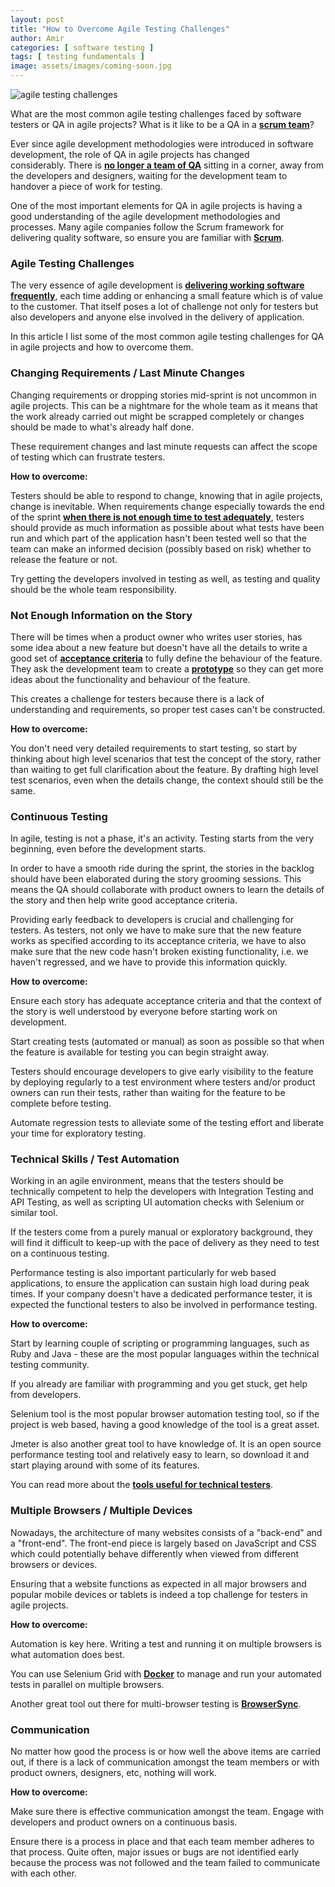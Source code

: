 ```yaml
---
layout: post
title: "How to Overcome Agile Testing Challenges"
author: Amir
categories: [ software testing ]
tags: [ testing fundamentals ]
image: assets/images/coming-soon.jpg
---
```


![agile testing challenges](http://69.164.212.71/wp-content/uploads/2016/01/overcoming-common-agile-testing-challenges.png "agile testing challenges")

What are the most common agile testing challenges faced by software testers or QA in agile projects? What is it like to be a QA in a **[scrum team](http://www.testingexcellence.com/overview-of-scrum-agile-development-methodology/)**?

Ever since agile development methodologies were introduced in software development, the role of QA in agile projects has changed considerably. There is **[no longer a team of QA](http://www.testingexcellence.com/there-is-no-qa-team-in-agile/)** sitting in a corner, away from the developers and designers, waiting for the development team to handover a piece of work for testing.

One of the most important elements for QA in agile projects is having a good understanding of the agile development methodologies and processes. Many agile companies follow the Scrum framework for delivering quality software, so ensure you are familiar with **[Scrum](http://www.testingexcellence.com/overview-of-scrum-agile-development-methodology/)**.

### Agile Testing Challenges

The very essence of agile development is **[delivering working software frequently](http://www.testingexcellence.com/best-practices-for-continuous-testing-in-agile/)**, each time adding or enhancing a small feature which is of value to the customer. That itself poses a lot of challenge not only for testers but also developers and anyone else involved in the delivery of application.

In this article I list some of the most common agile testing challenges for QA in agile projects and how to overcome them.

### Changing Requirements / Last Minute Changes

Changing requirements or dropping stories mid-sprint is not uncommon in agile projects. This can be a nightmare for the whole team as it means that the work already carried out might be scrapped completely or changes should be made to what's already half done.

These requirement changes and last minute requests can affect the scope of testing which can frustrate testers.

**How to overcome:**

Testers should be able to respond to change, knowing that in agile projects, change is inevitable. When requirements change especially towards the end of the sprint **[when there is not enough time to test adequately](http://www.testingexcellence.com/what-if-there-isnt-enough-time-for-thorough-testing/)**, testers should provide as much information as possible about what tests have been run and which part of the application hasn't been tested well so that the team can make an informed decision (possibly based on risk) whether to release the feature or not.

Try getting the developers involved in testing as well, as testing and quality should be the whole team responsibility.

### Not Enough Information on the Story

There will be times when a product owner who writes user stories, has some idea about a new feature but doesn't have all the details to write a good set of **[acceptance criteria](http://www.testingexcellence.com/acceptance-criteria-vs-acceptance-tests/)** to fully define the behaviour of the feature. They ask the development team to create a **[prototype](http://www.testingexcellence.com/prototyping-model-software-development/)** so they can get more ideas about the functionality and behaviour of the feature.

This creates a challenge for testers because there is a lack of understanding and requirements, so proper test cases can't be constructed.

**How to overcome:**

You don't need very detailed requirements to start testing, so start by thinking about high level scenarios that test the concept of the story, rather than waiting to get full clarification about the feature. By drafting high level test scenarios, even when the details change, the context should still be the same.

### Continuous Testing

In agile, testing is not a phase, it's an activity. Testing starts from the very beginning, even before the development starts.

In order to have a smooth ride during the sprint, the stories in the backlog should have been elaborated during the story grooming sessions. This means the QA should collaborate with product owners to learn the details of the story and then help write good acceptance criteria.

Providing early feedback to developers is crucial and challenging for testers. As testers, not only we have to make sure that the new feature works as specified according to its acceptance criteria, we have to also make sure that the new code hasn't broken existing functionality, i.e. we haven't regressed, and we have to provide this information quickly.

**How to overcome:**

Ensure each story has adequate acceptance criteria and that the context of the story is well understood by everyone before starting work on development.

Start creating tests (automated or manual) as soon as possible so that when the feature is available for testing you can begin straight away.

Testers should encourage developers to give early visibility to the feature by deploying regularly to a test environment where testers and/or product owners can run their tests, rather than waiting for the feature to be complete before testing.

Automate regression tests to alleviate some of the testing effort and liberate your time for exploratory testing.

### Technical Skills / Test Automation

Working in an agile environment, means that the testers should be technically competent to help the developers with Integration Testing and API Testing, as well as scripting UI automation checks with Selenium or similar tool.

If the testers come from a purely manual or exploratory background, they will find it difficult to keep-up with the pace of delivery as they need to test on a continuous testing.

Performance testing is also important particularly for web based applications, to ensure the application can sustain high load during peak times. If your company doesn't have a dedicated performance tester, it is expected the functional testers to also be involved in performance testing.

**How to overcome:**

Start by learning couple of scripting or programming languages, such as Ruby and Java - these are the most popular languages within the technical testing community.

If you already are familiar with programming and you get stuck, get help from developers.

Selenium tool is the most popular browser automation testing tool, so if the project is web based, having a good knowledge of the tool is a great asset.

Jmeter is also another great tool to have knowledge of. It is an open source performance testing tool and relatively easy to learn, so download it and start playing around with some of its features.

You can read more about the **[tools useful for technical testers](http://www.testingexcellence.com/opensource-tools-for-technical-testers-in-agile-projects/)**.

### Multiple Browsers / Multiple Devices

Nowadays, the architecture of many websites consists of a "back-end" and a "front-end". The front-end piece is largely based on JavaScript and CSS which could potentially behave differently when viewed from different browsers or devices.

Ensuring that a website functions as expected in all major browsers and popular mobile devices or tablets is indeed a top challenge for testers in agile projects.

**How to overcome:**

Automation is key here. Writing a test and running it on multiple browsers is what automation does best.

You can use Selenium Grid with **[Docker](http://www.docker.com)** to manage and run your automated tests in parallel on multiple browsers.

Another great tool out there for multi-browser testing is **[BrowserSync](https://www.browsersync.io/)**.

### Communication

No matter how good the process is or how well the above items are carried out, if there is a lack of communication amongst the team members or with product owners, designers, etc, nothing will work.

**How to overcome:**

Make sure there is effective communication amongst the team. Engage with developers and product owners on a continuous basis.

Ensure there is a process in place and that each team member adheres to that process. Quite often, major issues or bugs are not identified early because the process was not followed and the team failed to communicate with each other.